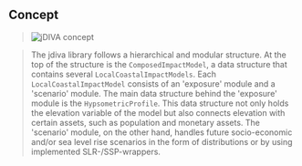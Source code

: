 ## Concept
>![jDIVA concept](./templates/about/jdiva_concept.svg)

>The jdiva library follows a hierarchical and modular structure. At the top of the structure is the `ComposedImpactModel`, a data structure that contains several `LocalCoastalImpactModels`. Each `LocalCoastalImpactModel` consists of an 'exposure' module and a 'scenario' module. The main data structure behind the 'exposure' module is the `HypsometricProfile`. This data structure not only holds the elevation variable of the model but also connects elevation with certain assets, such as population and monetary assets. The 'scenario' module, on the other hand, handles future socio-economic and/or sea level rise scenarios in the form of distributions or by using implemented SLR-/SSP-wrappers.